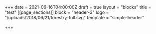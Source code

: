 +++
date = 2021-06-16T04:00:00Z
draft = true
layout = "blocks"
title = "test"
[[page_sections]]
block = "header-3"
logo = "/uploads/2018/06/21/forestry-full.svg"
template = "simple-header"

+++
